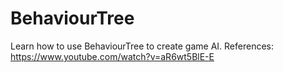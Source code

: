 # BehaviourTree
Learn how to use BehaviourTree to create game AI.
References:
https://www.youtube.com/watch?v=aR6wt5BlE-E